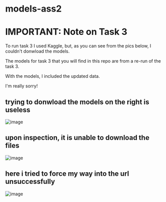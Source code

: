 # models-ass2


# IMPORTANT: Note on Task 3
To run task 3 I used Kaggle, but, as you can see from the pics below, I couldn't donwload the models. 

The models for task 3 that you will find in this repo are from a re-run of the task 3. 

With the models, I included the updated data. 

I'm really sorry!

## trying to donwload the models on the right is useless
![image](https://github.com/cosmcif/models-ass2/assets/75504103/6472c0ec-12ef-46f6-8f3a-fa5f0834ef13)

## upon inspection, it is unable to download the files
![image](https://github.com/cosmcif/models-ass2/assets/75504103/71be4a91-ac06-474f-9932-ee900d911c1c)

## here i tried to force my way into the url unsuccessfully
![image](https://github.com/cosmcif/models-ass2/assets/75504103/e8006733-7194-424e-b958-42f132de28ea)

